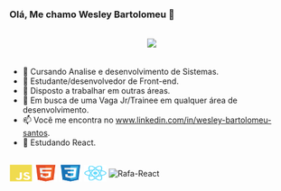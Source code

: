 ### Olá, Me chamo Wesley Bartolomeu 👋
<br/>




<div align="center">
 <img height="180em" src="https://github-readme-stats.vercel.app/api/top-langs/?username=WesleyBartolomeu&layout=compact&langs_count=7&theme=merko"/>
</div>
<br/>


- 🔭 Cursando Analise e desenvolvimento de Sistemas.
- 🌱 Estudante/desenvolvedor de Front-end.
- 👯 Disposto a trabalhar em outras áreas.
- 🤔 Em busca de uma Vaga Jr/Trainee em qualquer área de desenvolvimento.
- 📫 Você me encontra no www.linkedin.com/in/wesley-bartolomeu-santos.
- 🙌 Estudando React.

<div style="display: inline_block"><br>
<img align="center" alt="Rafa-Js" height="30" width="40" src="https://raw.githubusercontent.com/devicons/devicon/master/icons/javascript/javascript-plain.svg">
<img align="center" alt="Rafa-HTML" height="30" width="40" src="https://raw.githubusercontent.com/devicons/devicon/master/icons/html5/html5-original.svg">
<img align="center" alt="Rafa-CSS" height="30" width="40" src="https://raw.githubusercontent.com/devicons/devicon/master/icons/css3/css3-original.svg">
<img align="center" alt="Rafa-React" height="30" width="40" src="https://raw.githubusercontent.com/devicons/devicon/master/icons/react/react-original.svg">
<img align="center" alt="Rafa-React" height="30" width="50" src="https://img.shields.io/badge/Sass-CC6699?style=for-the-badge&logo=sass&logoColor=white">
<div/>
